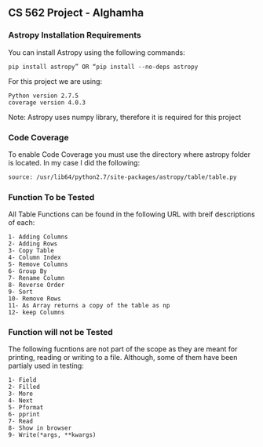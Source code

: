 

## CS 562 Project - Alghamha ##
### Astropy Installation Requirements ###

You can install Astropy using the following commands:

`pip install astropy” OR “pip install --no-deps astropy`

For this project we are using:

```
Python version 2.7.5
coverage version 4.0.3
```

Note: Astropy uses numpy library, therefore it is required for this project

### Code Coverage ###

To enable Code Coverage you must use the directory where astropy folder is located. In my case I did the following:

```bash
source: /usr/lib64/python2.7/site-packages/astropy/table/table.py
```

### Function To be Tested ###

All Table Functions can be found in the following URL with breif descriptions of each:

[Astropy]: https://astropy.readthedocs.org/en/v0.3/api/astropy.table.table.Table.html#astropy.table.table.Table

```
1- Adding Columns
2- Adding Rows
3- Copy Table
4- Column Index
5- Remove Columns
6- Group By
7- Rename Column
8- Reverse Order
9- Sort
10- Remove Rows
11- As Array returns a copy of the table as np
12- keep Columns
```

### Function will not be Tested ###

The following fucntions are not part of the scope as they are meant for printing, reading or writing to a file.
Although, some of them have been partialy used in testing:
 
```
1- Field
2- Filled
3- More
4- Next
5- Pformat
6- pprint
7- Read
8- Show in browser
9- Write(*args, **kwargs) 
```
